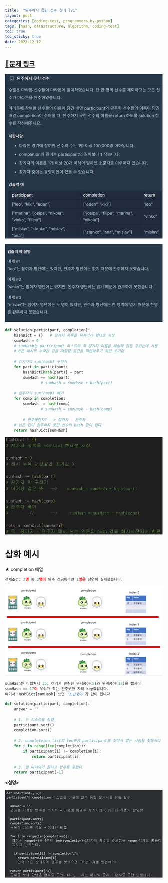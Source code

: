 ```yaml
---
title:  "완주하지 못한 선수 찾기 lv1"
layout: post
categories: [coding-test, programmers-by-python] 
tags: [hash, datastructure, algorithm, coding-test]
toc: true
toc_sticky: true
date: 2023-12-12
---
```



## [🌈문제 링크](https://school.programmers.co.kr/learn/courses/30/lessons/42576?language=python3)

![Desktop View](/assets/img/programmers-py/2023-12-12-find-a-runner-who-hasnt-passed/0.png)

![Desktop View](/assets/img/programmers-py/2023-12-12-find-a-runner-who-hasnt-passed/1.png)

```python
def solution(participant, completion):
    hashDict = {}   # 참가자 목록을 딕셔너리 형태로 저장
    sumHash = 0
    # sumHash는 participant 리스트의 각 참가자 이름을 해싱해 합을 구하는데 사용
    # 0은 해시의 누적된 값을 저장할 공간을 마련해두기 위한 초기값

    # 참가자의 sum(hash) 구하기
    for part in participant:
        hashDict[hash(part)] = part
        sumHash += hash(part)        
				# sumHash = sumHash + hash(part)
    
    # 완주자의 sum(hash) 빼기
    for comp in completion:
        sumHash -= hash(comp)
				# sumHash = sumHash - hash(comp)
    
		# 완주못한자? --> 참가자 - 완주자
    # 남은 값이 완주하지 못한 선수의 hash 값이 된다
    return hashDict[sumHash]
```

![Desktop View](/assets/img/programmers-py/2023-12-12-find-a-runner-who-hasnt-passed/2.png)

# 삽화 예시

★ completion 배열

```python
전제조건: 3명 중 2명이 완주 성공이라면 1명은 당연히 실패했습니다.
```

![Desktop View](/assets/img/programmers-py/2023-12-12-find-a-runner-who-hasnt-passed/3.png)

```python
sumHash는 다합쳐서 35, 여기서 완주한 무시쿵야(5)와 완계쿵야(18)을 뺍시다
sumHash == 17이 우리가 찾는 완주못한 자의 key값입니다.
여기서 HashDict[sumHash] 쓰면 '초밥쿵야'가 답이 됩니다.
```

```python
def solution(participant, completion):
    answer = ''

    # 1. 두 리스트를 정렬
    participant.sort()
    completion.sort()

    # 2. completeion list의 len만큼 participant를 찾아서 없는 사람을 찾읍시다
    for i in range(len(completion)):
        if participant[i] != completion[i]:
            return participant[i]

    # 3. 맨 마지막이 꼴지고 완주를 못했다.
    return participant[-1] 
```

**<설명>**

![Desktop View](/assets/img/programmers-py/2023-12-12-find-a-runner-who-hasnt-passed/4.png)